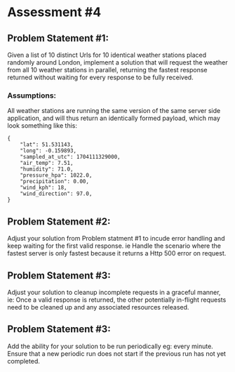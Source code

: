 # Assessment #4

## Problem Statement #1:
Given a list of 10 distinct Urls for 10 identical weather stations placed randomly around London, implement a solution that will request the weather from all 10 weather stations in parallel, returning the fastest response returned without waiting for every response to be fully received.

### Assumptions:
All weather stations are running the same version of the same server side application, and will thus return an identically formed payload, which may look something like this:
```
{
	"lat": 51.531143,
	"long": -0.159893,
	"sampled_at_utc": 1704111329000, 
	"air_temp": 7.51,
	"humidity": 71.0, 
	"pressure_hpa": 1022.0,
	"precipitation": 0.00,
	"wind_kph": 18,
	"wind_direction": 97.0,
}
```

## Problem Statement #2:
Adjust your solution from Problem statment #1 to incude error handling and keep waiting for the first valid response. ie Handle the scenario where the fastest server is only fastest because it returns a Http 500 error on request.

## Problem Statement #3:
Adjust your solution to cleanup incomplete requests in a graceful manner, ie: Once a valid response is returned, the other potentially in-flight requests need to be cleaned up and any associated resources released.

## Problem Statement #3:
Add the ability for your solution to be run periodically eg: every minute. Ensure that a new periodic run does not start if the previous run has not yet completed.